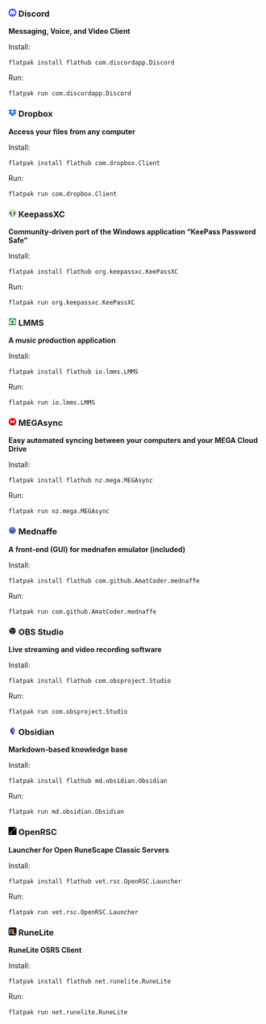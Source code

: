 ### ![Discord](/flatpak/icons/16x16/discord.png) Discord
**Messaging, Voice, and Video Client**

Install:

```
flatpak install flathub com.discordapp.Discord
```

Run:

```
flatpak run com.discordapp.Discord
```

### ![Dropbox](/flatpak/icons/16x16/dropbox.png) Dropbox
**Access your files from any computer**

Install:

```
flatpak install flathub com.dropbox.Client
```

Run:

```
flatpak run com.dropbox.Client
```

### ![KeepassXC](/flatpak/icons/16x16/keepassxc.png) KeepassXC
**Community-driven port of the Windows application “KeePass Password Safe”**

Install:

```
flatpak install flathub org.keepassxc.KeePassXC
```

Run:

```
flatpak run org.keepassxc.KeePassXC
```

### ![LMMS](/flatpak/icons/16x16/lmms.png) LMMS
**A music production application**

Install:

```
flatpak install flathub io.lmms.LMMS
```

Run:

```
flatpak run io.lmms.LMMS
```

### ![MEGAsync](/flatpak/icons/16x16/megasync.png) MEGAsync
**Easy automated syncing between your computers and your MEGA Cloud Drive**

Install:

```
flatpak install flathub nz.mega.MEGAsync
```

Run:

```
flatpak run nz.mega.MEGAsync
```

### ![Mednaffe](/flatpak/icons/16x16/mednaffe.png) Mednaffe
**A front-end (GUI) for mednafen emulator (included)**

Install:

```
flatpak install flathub com.github.AmatCoder.mednaffe
```

Run:

```
flatpak run com.github.AmatCoder.mednaffe
```


### ![OBS Studio](/flatpak/icons/16x16/obs_studio.png) OBS Studio
**Live streaming and video recording software**

Install:

```
flatpak install flathub com.obsproject.Studio
```

Run:

```
flatpak run com.obsproject.Studio
```

### ![Obsidian](/flatpak/icons/16x16/obsidian.png) Obsidian
**Markdown-based knowledge base**

Install:

```
flatpak install flathub md.obsidian.Obsidian
```

Run:

```
flatpak run md.obsidian.Obsidian
```


### ![OpenRSC](/flatpak/icons/16x16/openrsc.png) OpenRSC
**Launcher for Open RuneScape Classic Servers**

Install:

```
flatpak install flathub vet.rsc.OpenRSC.Launcher
```

Run:

```
flatpak run vet.rsc.OpenRSC.Launcher
```

### ![RuneLite](/flatpak/icons/16x16/runelite.png) RuneLite
**RuneLite OSRS Client**

Install:

```
flatpak install flathub net.runelite.RuneLite
```

Run:

```
flatpak run net.runelite.RuneLite
```

